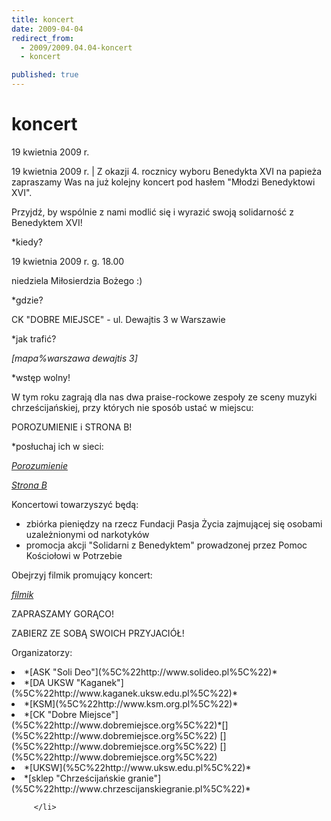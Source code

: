 ```yaml
---
title: koncert
date: 2009-04-04
redirect_from: 
  - 2009/2009.04.04-koncert
  - koncert

published: true
---
```




# koncert 

<time>19 kwietnia 2009 r.</time>

19 kwietnia 2009 r. | Z okazji 4. rocznicy wyboru Benedykta XVI na papieża zapraszamy Was na już kolejny koncert pod hasłem "Młodzi Benedyktowi XVI".

Przyjdź, by wspólnie z nami modlić się i wyrazić swoją solidarność z Benedyktem XVI!

*kiedy?

19 kwietnia 2009 r. g. 18.00 

niedziela Miłosierdzia Bożego :)

*gdzie?

CK "DOBRE MIEJSCE" - ul. Dewajtis 3 w Warszawie 

*jak trafić?

 *[mapa%warszawa dewajtis 3]*

*wstęp wolny!



W tym roku zagrają dla nas dwa praise-rockowe zespoły ze sceny muzyki chrześcijańskiej, przy których nie sposób ustać w miejscu:


POROZUMIENIE i STRONA B!

*posłuchaj ich w sieci:

 *[Porozumienie](%5C%22http://www.myspace.com/porozumienie%5C%22)*

 *[Strona B](%5C%22http://www.myspace.com/stronaboga%5C%22)*

Koncertowi towarzyszyć będą:

<ul><li>zbiórka pieniędzy na rzecz Fundacji Pasja Życia zajmującej się osobami uzależnionymi od narkotyków</li><li>promocja akcji "Solidarni z Benedyktem" prowadzonej przez Pomoc Kościołowi w Potrzebie

</li></ul>

Obejrzyj filmik promujący koncert: 

*[filmik](%5C%22http://www.youtube.com/watch?v=Bd2enWgWSEE%5C%22)*

ZAPRASZAMY GORĄCO! 

ZABIERZ ZE SOBĄ SWOICH PRZYJACIÓŁ!

Organizatorzy:

<li>*[ASK "Soli Deo"](%5C%22http://www.solideo.pl%5C%22)*

</li><li>*[DA UKSW "Kaganek"](%5C%22http://www.kaganek.uksw.edu.pl%5C%22)*

</li><li>*[KSM](%5C%22http://www.ksm.org.pl%5C%22)*

</li><li>*[CK "Dobre Miejsce"](%5C%22http://www.dobremiejsce.org%5C%22)*[](%5C%22http://www.dobremiejsce.org%5C%22)
[](%5C%22http://www.dobremiejsce.org%5C%22)
[](%5C%22http://www.dobremiejsce.org%5C%22)</li><li>*[UKSW](%5C%22http://www.uksw.edu.pl%5C%22)*

</li><li>*[sklep "Chrześcijańskie granie"](%5C%22http://www.chrzescijanskiegranie.pl%5C%22)*

         </li>


<!--CONTENT FROM OLD SERVER (jos before 2013): 19 kwietnia 2009 r. | Z okazji 4. rocznicy wyboru Benedykta XVI na papieża zapraszamy Was na już kolejny koncert pod hasłem "Młodzi Benedyktowi XVI".

Przyjdź, by wspólnie z nami modlić się i wyrazić swoją solidarność z Benedyktem XVI!



*kiedy?

19 kwietnia 2009 r. g. 18.00 

niedziela Miłosierdzia Bożego :)

*gdzie?

CK "DOBRE MIEJSCE" - ul. Dewajtis 3 w Warszawie 

*jak trafić?

 *[mapa%warszawa dewajtis 3]*

*wstęp wolny!







W tym roku zagrają dla nas dwa praise-rockowe zespoły ze sceny muzyki chrześcijańskiej, przy których nie sposób ustać w miejscu:


POROZUMIENIE i STRONA B!



*posłuchaj ich w sieci:

 *[Porozumienie](%5C%22http://www.myspace.com/porozumienie%5C%22)*

 *[Strona B](%5C%22http://www.myspace.com/stronaboga%5C%22)*



Koncertowi towarzyszyć będą:

<ul><li>zbiórka pieniędzy na rzecz Fundacji Pasja Życia zajmującej się osobami uzależnionymi od narkotyków</li><li>promocja akcji "Solidarni z Benedyktem" prowadzonej przez Pomoc Kościołowi w Potrzebie



</li></ul>

Obejrzyj filmik promujący koncert: 

*[filmik](%5C%22http://www.youtube.com/watch?v=Bd2enWgWSEE%5C%22)*



ZAPRASZAMY GORĄCO! 

ZABIERZ ZE SOBĄ SWOICH PRZYJACIÓŁ!



Organizatorzy:

<li>*[ASK "Soli Deo"](%5C%22http://www.solideo.pl%5C%22)*

</li><li>*[DA UKSW "Kaganek"](%5C%22http://www.kaganek.uksw.edu.pl%5C%22)*

</li><li>*[KSM](%5C%22http://www.ksm.org.pl%5C%22)*

</li><li>*[CK "Dobre Miejsce"](%5C%22http://www.dobremiejsce.org%5C%22)*[](%5C%22http://www.dobremiejsce.org%5C%22)
[
](%5C%22http://www.dobremiejsce.org%5C%22)
[](%5C%22http://www.dobremiejsce.org%5C%22)</li><li>*[UKSW](%5C%22http://www.uksw.edu.pl%5C%22)*

</li><li>*[sklep "Chrześcijańskie granie"](%5C%22http://www.chrzescijanskiegranie.pl%5C%22)*

         </li>

         
-->

<!--{{json:{"created_date":"2009-04-04 15:33:05","publish_down":"0000-00-00 00:00:00","id":"736"}}}-->
